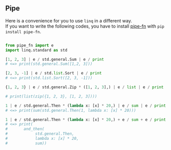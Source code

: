 ## Pipe

Here is a convenience for you to use `linq` in a different way.  
If you want to write the following codes, you have to install [pipe-fn](https://github.com/Xython/pipe-fn) with `pip install pipe-fn`.

```python

from pipe_fn import e
import linq.standard as std

[1, 2, 3] | e / std.general.Sum | e / print
# <=> print(std.general.Sum([1,2, 3]))

[2, 3, -1] | e / std.list.Sort | e / print
# <=> print(std.list.Sort([2, 3, -1])) 

{1, 2, 3} | e / std.general.Zip * ([1, 2, 3],) | e / list | e / print

# print(list(zip({1, 2, 3}, [1, 2, 3])))

1 | e / std.general.Then * (lambda x: [x] * 20,) | e / sum | e / print
# <=> print(sum(std.general.Then(1, lambda x: [x] * 20)))

1 | e / std.general.Then * (lambda x: [x] * 20,) + e / sum + e / print
# <=> print(
#       and_then(
#            std.general.Then,
#            lambda x: [x] * 20,
#            sum))

```


